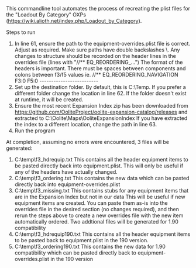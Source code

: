 This commandline tool automates the process of recreating the plist files for the "Loadout By Category" OXPs (https://wiki.alioth.net/index.php/Loadout_by_Category). 

Steps to run

1. In line 61, ensure the path to the equipment-overrides.plist file is correct. Adjust as required. Make sure paths have double backslashes \\.
     Any changes to structure should be recorded on the header lines in the overrides file (lines with "//** EQ_REORDERING_...")
     The format of the headers is important. There must be spaces between components and colons between f3/f5 values
     ie. //** EQ_REORDERING_NAVIGATION F3:0 F5:0 -------------------------
2. Set up the destination folder. By default, this is C:\Temp. If you prefer a different folder change the location in line 62.
     If the folder doesn't exist at runtime, it will be created.
3. Ensure the most recent Expansion Index zip has been downloaded from https://github.com/OoliteProject/oolite-expansion-catalog/releases 
     and extracted to C:\Oolite\Maps\OoliteExpansionIndex
     If you have extracted the index to a different location, change the path in line 63.
4. Run the program

At completion, assuming no errors were encountered, 3 files will be generated:
1. C:\temp\f3_hdrequip.txt       This contains all the header equipment items to be pasted directly back into equipment.plist. 
                                 This will only be useful if any of the headers have actually changed.
2. C:\temp\f3_ordering.txt       This contains the new data which can be pasted directly back into equipment-overrides.plist
3. C:\temp\f3_missing.txt        This contains stubs for any equipment items that are in the Expansion Index but not in our data
                                 This will be useful if new equipment items are created. You can paste them as-is into the overrides file
                                 in the desired section (no changes required), and then rerun the steps above to create a new overrides 
                                 file with the new item automatically ordered.
Two addtional files will be generated for 1.90 compatibility
4. C:\temp\f3_hdrequip190.txt    This contains all the header equipment items to be pasted back to equipment.plist in the 190 version.
5. C:\temp\f3_ordering190.txt    This contains the new data for 1.90 compatibility which can be pasted directly back to equipment-overrides.plist in the 190 version
